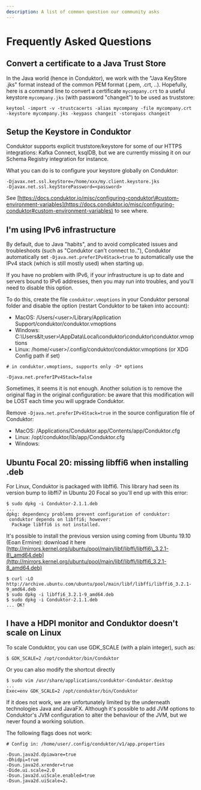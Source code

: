 ```yaml
---
description: A list of common question our community asks
---
```


# Frequently Asked Questions

## Convert a certificate to a Java Trust Store

In the Java world \(hence in Conduktor\), we work with the "Java KeyStore .jks" format instead of the common PEM format \(.pem, .crt, ..\). Hopefully, here is a command line to convert a certificate `mycompany.crt` to a useful keystore `mycompany.jks`  \(with password "changeit"\) to be used as truststore:

```text
keytool -import -v -trustcacerts -alias mycompany -file mycompany.crt -keystore mycompany.jks -keypass changeit -storepass changeit
```

## Setup the Keystore in Conduktor

Conduktor supports explicit truststore/keystore for some of our HTTPS integrations: Kafka Connect, ksqlDB, but we are currently missing it on our Schema Registry integration for instance.

What you can do is to configure your keystore globally on Conduktor:

```text
-Djavax.net.ssl.keyStore=/home/xxx/my.client.keystore.jks
-Djavax.net.ssl.keyStorePassword=<password>
```

See [https://docs.conduktor.io/misc/configuring-conduktor\#custom-environment-variables](https://docs.conduktor.io/misc/configuring-conduktor#custom-environment-variables) to see where.

## I'm using IPv6 infrastructure

By default, due to Java "habits", and to avoid complicated issues and troubleshoots \(such as "Conduktor can't connect to.."\), Conduktor automatically set `-Djava.net.preferIPv4Stack=true` to automatically use the IPv4 stack \(which is still mostly used\) when starting up.

If you have no problem with IPv6, if your infrastructure is up to date and servers bound to IPv6 addresses, then you may run into troubles, and you'll need to disable this option.

To do this, create the file `conduktor.vmoptions` in your Conduktor personal folder and disable the option \(restart Conduktor to be taken into account\):

* MacOS: /Users/&lt;user&gt;/Library/Application Support/conduktor/conduktor.vmoptions
* Windows: C:\Users\&lt;user&gt;\AppData\Local\conduktor\conduktor\conduktor.vmoptions
* Linux: /home/&lt;user&gt;/.config/conduktor/conduktor.vmoptions \(or XDG Config path if set\)

```text
# in conduktor.vmoptions, supports only -D* options

-Djava.net.preferIPv4Stack=false
```

Sometimes, it seems it is not enough. Another solution is to remove the original flag in the original configuration: be aware that this modification will be LOST each time you will upgrade Conduktor.

Remove `-Djava.net.preferIPv4Stack=true` in the source configuration file of Conduktor:

* MacOS: /Applications/Conduktor.app/Contents/app/Conduktor.cfg
* Linux: /opt/conduktor/lib/app/Conduktor.cfg
* Windows:

## Ubuntu Focal 20: missing libffi6 when installing .deb

For Linux, Conduktor is packaged with libffi6. This library had seen its version bump to libffi7 in Ubuntu 20 Focal so you'll end up with this error:

```text
$ sudo dpkg -i Conduktor-2.1.1.deb 
...
dpkg: dependency problems prevent configuration of conduktor:
 conduktor depends on libffi6; however:
  Package libffi6 is not installed.
```

It's possible to install the previous version using coming from Ubuntu 19.10 \(Eoan Ermine\): download it here [http://mirrors.kernel.org/ubuntu/pool/main/libf/libffi/libffi6\_3.2.1-8\_amd64.deb](http://mirrors.kernel.org/ubuntu/pool/main/libf/libffi/libffi6_3.2.1-8_amd64.deb)

```text
$ curl -LO http://archive.ubuntu.com/ubuntu/pool/main/libf/libffi/libffi6_3.2.1-9_amd64.deb
$ sudo dpkg -i libffi6_3.2.1-9_amd64.deb 
$ sudo dpkg -i Conduktor-2.1.1.deb 
... OK!
```

## **I have a HDPI monitor and Conduktor doesn't scale on Linux**

To scale Conduktor, you can use GDK\_SCALE \(with a plain integer\), such as:

```text
$ GDK_SCALE=2 /opt/conduktor/bin/Conduktor
```

Or you can also modify the shortcut directly

```text
$ sudo vim /usr/share/applications/conduktor-Conduktor.desktop
...
Exec=env GDK_SCALE=2 /opt/conduktor/bin/Conduktor
```

If it does not work, we are unfortunately limited by the underneath technologies Java and JavaFX. Although it's possible to add JVM options to Conduktor's JVM configuration to alter the behaviour of the JVM, but we never found a working solution.

The following flags does not work:

```text
# Config in: /home/user/.config/conduktor/v1/app.properties

-Dsun.java2d.dpiaware=true
-Dhidpi=true
-Dsun.java2d.xrender=true
-Dide.ui.scale=2.0
-Dsun.java2d.uiScale.enabled=true
-Dsun.java2d.uiScale=2.
```

### 

